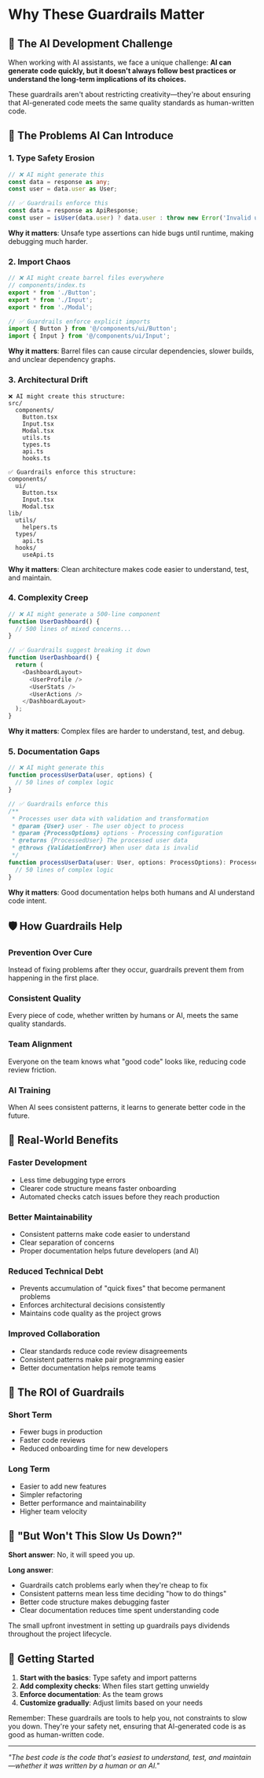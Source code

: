 # Why These Guardrails Matter

## 🤖 The AI Development Challenge

When working with AI assistants, we face a unique challenge: **AI can generate code quickly, but it doesn't always follow best practices or understand the long-term implications of its choices.**

These guardrails aren't about restricting creativity—they're about ensuring that AI-generated code meets the same quality standards as human-written code.

## 🎯 The Problems AI Can Introduce

### 1. **Type Safety Erosion**
```typescript
// ❌ AI might generate this
const data = response as any;
const user = data.user as User;

// ✅ Guardrails enforce this
const data = response as ApiResponse;
const user = isUser(data.user) ? data.user : throw new Error('Invalid user');
```

**Why it matters**: Unsafe type assertions can hide bugs until runtime, making debugging much harder.

### 2. **Import Chaos**
```typescript
// ❌ AI might create barrel files everywhere
// components/index.ts
export * from './Button';
export * from './Input';
export * from './Modal';

// ✅ Guardrails enforce explicit imports
import { Button } from '@/components/ui/Button';
import { Input } from '@/components/ui/Input';
```

**Why it matters**: Barrel files can cause circular dependencies, slower builds, and unclear dependency graphs.

### 3. **Architectural Drift**
```
❌ AI might create this structure:
src/
  components/
    Button.tsx
    Input.tsx
    Modal.tsx
    utils.ts
    types.ts
    api.ts
    hooks.ts

✅ Guardrails enforce this structure:
components/
  ui/
    Button.tsx
    Input.tsx
    Modal.tsx
lib/
  utils/
    helpers.ts
  types/
    api.ts
  hooks/
    useApi.ts
```

**Why it matters**: Clean architecture makes code easier to understand, test, and maintain.

### 4. **Complexity Creep**
```typescript
// ❌ AI might generate a 500-line component
function UserDashboard() {
  // 500 lines of mixed concerns...
}

// ✅ Guardrails suggest breaking it down
function UserDashboard() {
  return (
    <DashboardLayout>
      <UserProfile />
      <UserStats />
      <UserActions />
    </DashboardLayout>
  );
}
```

**Why it matters**: Complex files are harder to understand, test, and debug.

### 5. **Documentation Gaps**
```typescript
// ❌ AI might generate this
function processUserData(user, options) {
  // 50 lines of complex logic
}

// ✅ Guardrails enforce this
/**
 * Processes user data with validation and transformation
 * @param {User} user - The user object to process
 * @param {ProcessOptions} options - Processing configuration
 * @returns {ProcessedUser} The processed user data
 * @throws {ValidationError} When user data is invalid
 */
function processUserData(user: User, options: ProcessOptions): ProcessedUser {
  // 50 lines of complex logic
}
```

**Why it matters**: Good documentation helps both humans and AI understand code intent.

## 🛡️ How Guardrails Help

### **Prevention Over Cure**
Instead of fixing problems after they occur, guardrails prevent them from happening in the first place.

### **Consistent Quality**
Every piece of code, whether written by humans or AI, meets the same quality standards.

### **Team Alignment**
Everyone on the team knows what "good code" looks like, reducing code review friction.

### **AI Training**
When AI sees consistent patterns, it learns to generate better code in the future.

## 🎯 Real-World Benefits

### **Faster Development**
- Less time debugging type errors
- Clearer code structure means faster onboarding
- Automated checks catch issues before they reach production

### **Better Maintainability**
- Consistent patterns make code easier to understand
- Clear separation of concerns
- Proper documentation helps future developers (and AI)

### **Reduced Technical Debt**
- Prevents accumulation of "quick fixes" that become permanent problems
- Enforces architectural decisions consistently
- Maintains code quality as the project grows

### **Improved Collaboration**
- Clear standards reduce code review disagreements
- Consistent patterns make pair programming easier
- Better documentation helps remote teams

## 🚀 The ROI of Guardrails

### **Short Term**
- Fewer bugs in production
- Faster code reviews
- Reduced onboarding time for new developers

### **Long Term**
- Easier to add new features
- Simpler refactoring
- Better performance and maintainability
- Higher team velocity

## 🤔 "But Won't This Slow Us Down?"

**Short answer**: No, it will speed you up.

**Long answer**:
- Guardrails catch problems early when they're cheap to fix
- Consistent patterns mean less time deciding "how to do things"
- Better code structure makes debugging faster
- Clear documentation reduces time spent understanding code

The small upfront investment in setting up guardrails pays dividends throughout the project lifecycle.

## 🎯 Getting Started

1. **Start with the basics**: Type safety and import patterns
2. **Add complexity checks**: When files start getting unwieldy
3. **Enforce documentation**: As the team grows
4. **Customize gradually**: Adjust limits based on your needs

Remember: These guardrails are tools to help you, not constraints to slow you down. They're your safety net, ensuring that AI-generated code is as good as human-written code.

---

*"The best code is the code that's easiest to understand, test, and maintain—whether it was written by a human or an AI."*
